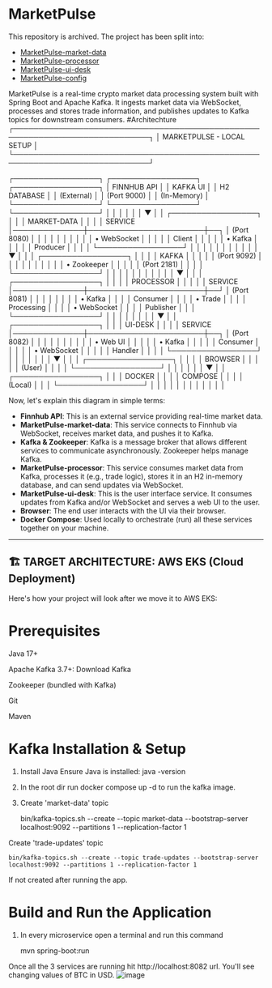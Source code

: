 
# MarketPulse
This repository is archived. The project has been split into:
- [MarketPulse-market-data](https://github.com/AkshayTembhekar21/MarketPulse-market-data)
- [MarketPulse-processor](https://github.com/AkshayTembhekar21/MarketPulse-processor)
- [MarketPulse-ui-desk](https://github.com/AkshayTembhekar21/MarketPulse-ui-desk)
- [MarketPulse-config](https://github.com/AkshayTembhekar21/MarketPulse-config)

MarketPulse is a real-time crypto market data processing system built with Spring Boot and Apache Kafka. It ingests market data via WebSocket, processes and stores trade information, and publishes updates to Kafka topics for downstream consumers.
#Architechture
┌─────────────────────────────────────────────────────────────────────────────┐
│                           MARKETPULSE - LOCAL SETUP                          │
└─────────────────────────────────────────────────────────────────────────────┘

┌─────────────────┐    ┌─────────────────┐    ┌─────────────────┐
│   FINNHUB API   │    │   KAFKA UI      │    │   H2 DATABASE   │
│   (External)    │    │   (Port 9000)   │    │   (In-Memory)   │
└─────────────────┘    └─────────────────┘    └─────────────────┘
         │                       │                       │
         │                       │                       │
         ▼                       │                       │
┌─────────────────┐              │                       │
│ MARKET-DATA     │              │                       │
│ SERVICE         │──────────────┼───────────────────────┼──┐
│ (Port 8080)     │              │                       │  │
│                 │              │                       │  │
│ • WebSocket     │              │                       │  │
│   Client        │              │                       │  │
│ • Kafka         │              │                       │  │
│   Producer      │              │                       │  │
└─────────────────┘              │                       │  │
         │                       │                       │  │
         │                       │                       │  │
         ▼                       │                       │  │
┌─────────────────┐              │                       │  │
│     KAFKA       │              │                       │  │
│   (Port 9092)   │              │                       │  │
│                 │              │                       │  │
│ • Zookeeper     │              │                       │  │
│   (Port 2181)   │              │                       │  │
└─────────────────┘              │                       │  │
         │                       │                       │  │
         │                       │                       │  │
         ▼                       │                       │  │
┌─────────────────┐              │                       │  │
│   PROCESSOR     │              │                       │  │
│   SERVICE       │──────────────┼───────────────────────┼──┘
│   (Port 8081)   │              │                       │
│                 │              │                       │
│ • Kafka         │              │                       │
│   Consumer      │              │                       │
│ • Trade         │              │                       │
│   Processing    │              │                       │
│ • WebSocket     │              │                       │
│   Publisher     │              │                       │
└─────────────────┘              │                       │
         │                       │                       │
         │                       │                       │
         ▼                       │                       │
┌─────────────────┐              │                       │
│   UI-DESK       │              │                       │
│   SERVICE       │──────────────┼───────────────────────┼──┐
│   (Port 8082)   │              │                       │  │
│                 │              │                       │  │
│ • Web UI        │              │                       │  │
│ • Kafka         │              │                       │  │
│   Consumer      │              │                       │  │
│ • WebSocket     │              │                       │  │
│   Handler       │              │                       │  │
└─────────────────┘              │                       │  │
         │                       │                       │  │
         ▼                       │                       │  │
┌─────────────────┐              │                       │  │
│   BROWSER       │              │                       │  │
│   (User)        │              │                       │  │
└─────────────────┘              │                       │  │
                                 │                       │  │
                                 ▼                       │  │
                        ┌─────────────────┐              │  │
                        │   DOCKER        │              │  │
                        │   COMPOSE       │              │  │
                        │   (Local)       │              │  │
                        └─────────────────┘              │  │
                                                         │  │
                                                         │  │
                                                         │  │
                                                         │  │
                                                         │  │
                                    
Now, let's explain this diagram in simple terms:

- **Finnhub API**: This is an external service providing real-time market data.
- **MarketPulse-market-data**: This service connects to Finnhub via WebSocket, receives market data, and pushes it to Kafka.
- **Kafka & Zookeeper**: Kafka is a message broker that allows different services to communicate asynchronously. Zookeeper helps manage Kafka.
- **MarketPulse-processor**: This service consumes market data from Kafka, processes it (e.g., trade logic), stores it in an H2 in-memory database, and can send updates via WebSocket.
- **MarketPulse-ui-desk**: This is the user interface service. It consumes updates from Kafka and/or WebSocket and serves a web UI to the user.
- **Browser**: The end user interacts with the UI via their browser.
- **Docker Compose**: Used locally to orchestrate (run) all these services together on your machine.

---

## 🏗️ **TARGET ARCHITECTURE: AWS EKS (Cloud Deployment)**

Here's how your project will look after we move it to AWS EKS:


# Prerequisites

Java 17+

Apache Kafka 3.7+: Download Kafka

Zookeeper (bundled with Kafka)

Git

Maven


# Kafka Installation & Setup
1. Install Java
Ensure Java is installed:
java -version
2. In the root dir run docker compose up -d to run the kafka image.
3. Create 'market-data' topic

   bin/kafka-topics.sh --create --topic market-data --bootstrap-server localhost:9092 --partitions 1 --replication-factor 1

Create 'trade-updates' topic

    bin/kafka-topics.sh --create --topic trade-updates --bootstrap-server localhost:9092 --partitions 1 --replication-factor 1
If not created after running the app.

# Build and Run the Application
1. In every microservice open a terminal and run this command
 
    mvn spring-boot:run

Once all the 3 services are running hit http://localhost:8082 url. You'll see changing values of BTC in USD.
![image](https://github.com/user-attachments/assets/bafaee5f-80fe-4d72-aa6a-f61efc24426a)



